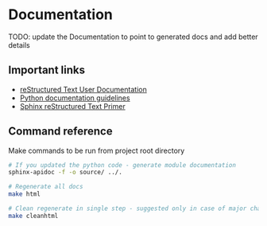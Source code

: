 # Documentation

TODO: update the Documentation to point to generated docs and add better details

## Important links

- [reStructured Text User Documentation](https://docutils.sourceforge.io/rst.html)
- [Python documentation guidelines](https://devguide.python.org/documenting/#style-guide)
- [Sphinx reStructured Text Primer](https://www.sphinx-doc.org/en/master/usage/restructuredtext/basics.html)


## Command reference

Make commands to be run from project root directory

```bash
# If you updated the python code - generate module documentation
sphinx-apidoc -f -o source/ ../.

# Regenerate all docs
make html

# Clean regenerate in single step - suggested only in case of major changes
make cleanhtml
```
